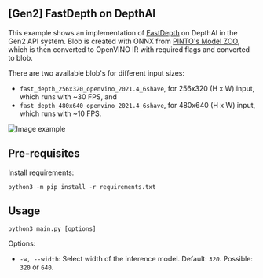 ## [Gen2] FastDepth on DepthAI

This example shows an implementation of [FastDepth](https://github.com/dwofk/fast-depth) on DepthAI in the Gen2 API system.  Blob is created with ONNX from [PINTO's Model ZOO](https://github.com/PINTO0309/PINTO_model_zoo/tree/main/146_FastDepth), which is then converted to OpenVINO IR with required flags and converted to blob.

There are two available blob's for different input sizes:

* `fast_depth_256x320_openvino_2021.4_6shave`, for 256x320 (H x W) input, which runs with ~30 FPS, and
* `fast_depth_480x640_openvino_2021.4_6shave`, for 480x640 (H x W) input, which runs with ~10 FPS.

![Image example](https://user-images.githubusercontent.com/18037362/140495636-0721dea1-7eaf-461e-9a39-23a890513324.gif)

## Pre-requisites

Install requirements:
```
python3 -m pip install -r requirements.txt
```

## Usage

```
python3 main.py [options]
```

Options:

* `-w, --width`: Select width of the inference model. Default: *`320`*. Possible: `320` or `640`.

